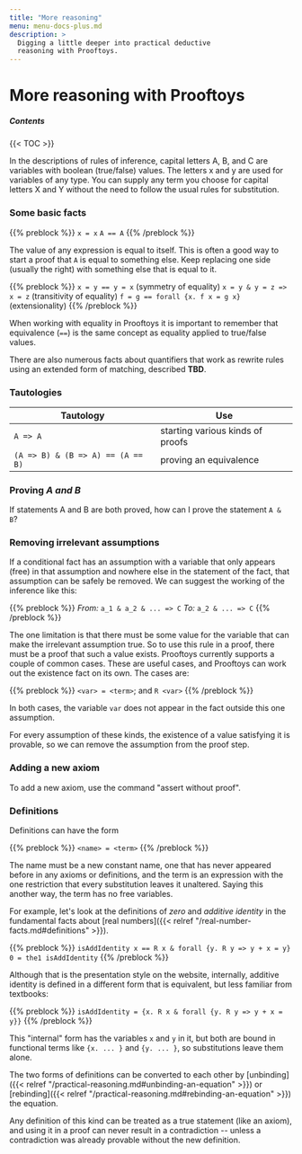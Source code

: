 ```yaml
---
title: "More reasoning"
menu: menu-docs-plus.md
description: >
  Digging a little deeper into practical deductive
  reasoning with Prooftoys.
---
```


# More reasoning with Prooftoys

##### Contents

{{< TOC >}}

In the descriptions of rules of inference, capital letters A, B, and C
are variables with boolean (true/false) values.  The letters x and y
are used for variables of any type.  You can supply any term you
choose for capital letters X and Y without the need to follow the
usual rules for substitution.

### Some basic facts

{{% preblock %}}
`x = x`
`A == A`
{{% /preblock %}}

The value of any expression is equal to itself.  This is often a good
way to start a proof that `A` is equal to something else.  Keep
replacing one side (usually the right) with something else that is
equal to it.

{{% preblock %}}
`x = y == y = x` (symmetry of equality)
`x = y & y = z => x = z` (transitivity of equality)
`f = g == forall {x. f x = g x}` (extensionality)
{{% /preblock %}}

When working with equality in Prooftoys it is important to remember
that equivalence (`==`) is the same concept as equality
applied to true/false values.

There are also numerous facts about quantifiers that work as rewrite
rules using an extended form of matching, described **TBD**.

### Tautologies

| Tautology                         | Use                           |
| --------                          | ------                        |
| `A => A`                          | starting various kinds of proofs  |
| `(A => B) & (B => A) == (A == B)` | proving an equivalence        |

### Proving _A and B_

If statements A and B are both proved, how can I prove the statement
`A & B`?



### Removing irrelevant assumptions

If a conditional fact has an assumption with a variable that only
appears (free) in that assumption and nowhere else in the statement of
the fact, that assumption can be safely be removed.  We can suggest
the working of the inference like this:

{{% preblock %}}
_From:_ `a_1 & a_2 & ... => C`
_To:_ `a_2 & ... => C`
{{% /preblock %}}

The one limitation is that there must be some value for the variable
that can make the irrelevant assumption true.  So to use this rule in
a proof, there must be a proof that such a value exists.  Prooftoys
currently supports a couple of common cases.  These are useful cases,
and Prooftoys can work out the existence fact on its own.  The cases
are:

{{% preblock %}}
`<var> = <term>`; and
`R <var>`
{{% /preblock %}}

In both cases, the variable `var` does not appear in the
fact outside this one assumption.

For every assumption of these kinds, the existence of a value
satisfying it is provable, so we can remove the assumption from the
proof step.

### Adding a new axiom

To add a new axiom, use the command "assert without proof".

### Definitions

Definitions can have the form

{{% preblock %}}
`<name> = <term>`
{{% /preblock %}}

The name must be a new constant name, one that has
never appeared before in any axioms or definitions,
and the term is an expression with the one restriction
that every substitution leaves it unaltered.  Saying
this another way, the term has no free variables.

For example, let's look at the definitions of _zero_ and
_additive identity_ in the fundamental facts about
[real numbers]({{< relref "/real-number-facts.md#definitions" >}}).

{{% preblock %}}
`isAddIdentity x == R x & forall {y. R y => y + x = y}`
`0 = the1 isAddIdentity`
{{% /preblock %}}

Although that is the presentation style on the website, internally,
additive identity is defined in a different form that is equivalent,
but less familiar from textbooks:

{{% preblock %}}
`isAddIdentity = {x. R x & forall {y. R y => y + x = y}}`
{{% /preblock %}}

This "internal" form has the variables `x` and `y` in it,
but both are bound in functional terms like `{x. ... }`
and `{y. ... }`, so substitutions leave them alone.

The two forms of definitions can be converted to each other
by [unbinding]({{< relref "/practical-reasoning.md#unbinding-an-equation" >}})
or [rebinding]({{< relref "/practical-reasoning.md#rebinding-an-equation" >}})
the equation.

Any definition of this kind can be treated as a true statement
(like an axiom), and using it in a proof can never result in
a contradiction -- unless a contradiction was already provable
without the new definition.
